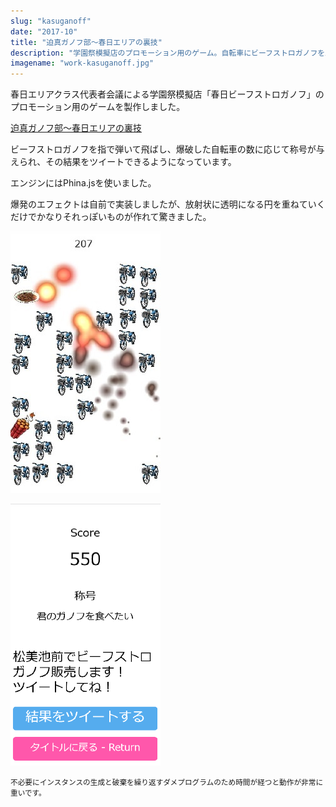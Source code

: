 ```yaml
---
slug: "kasuganoff"
date: "2017-10"
title: "迫真ガノフ部～春日エリアの裏技"
description: "学園祭模擬店のプロモーション用のゲーム。自転車にビーフストロガノフをぶつけて高得点を狙う。Phina.js使用。"
imagename: "work-kasuganoff.jpg"
---
```

春日エリアクラス代表者会議による学園祭模擬店「春日ビーフストロガノフ」のプロモーション用のゲームを製作しました。

[迫真ガノフ部〜春日エリアの裏技](https://iciclize.github.io/kasuganoff)

ビーフストロガノフを指で弾いて飛ばし、爆破した自転車の数に応じて称号が与えられ、その結果をツイートできるようになっています。

エンジンにはPhina.jsを使いました。

爆発のエフェクトは自前で実装しましたが、放射状に透明になる円を重ねていくだけでかなりそれっぽいものが作れて驚きました。

![playing screen](../../images/work-kasuganoff-playing.jpg)

![result screen](../../images/work-kasuganoff-result.png)

<small>不必要にインスタンスの生成と破棄を繰り返すダメプログラムのため時間が経つと動作が非常に重いです。</small>
